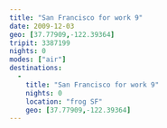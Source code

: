 ```yaml
---
title: "San Francisco for work 9"
date: 2009-12-03
geo: [37.77909,-122.39364]
tripit: 3387199
nights: 0
modes: ["air"]
destinations:
  -
    title: "San Francisco for work 9"
    nights: 0
    location: "frog SF"
    geo: [37.77909,-122.39364]
---
```



